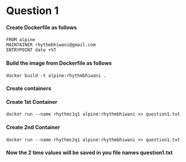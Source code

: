 # Question 1
#### Create Dockerfile as follows
```
FROM alpine
MAINTAINER rhythmbhiwani@gmail.com
ENTRYPOINT date +%T
```

#### Build the image from Dockerfile as follows
```
docker build -t alpine:rhythmbhiwani .
```

#### Create containers
#### Create 1st Container
```
docker run --name rhythmc1q1 alpine:rhythmbhiwani >> question1.txt
```

#### Create 2nd Container
```
docker run --name rhythmc2q1 alpine:rhythmbhiwani >> question1.txt
```

#### Now the 2 time values will be saved in you file names question1.txt
